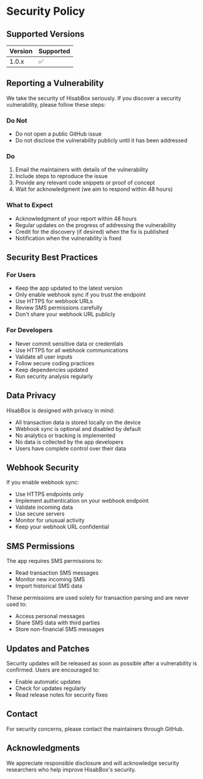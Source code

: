 # Security Policy

## Supported Versions

| Version | Supported          |
| ------- | ------------------ |
| 1.0.x   | :white_check_mark: |

## Reporting a Vulnerability

We take the security of HisabBox seriously. If you discover a security vulnerability, please follow these steps:

### Do Not

- Do not open a public GitHub issue
- Do not disclose the vulnerability publicly until it has been addressed

### Do

1. Email the maintainers with details of the vulnerability
2. Include steps to reproduce the issue
3. Provide any relevant code snippets or proof of concept
4. Wait for acknowledgment (we aim to respond within 48 hours)

### What to Expect

- Acknowledgment of your report within 48 hours
- Regular updates on the progress of addressing the vulnerability
- Credit for the discovery (if desired) when the fix is published
- Notification when the vulnerability is fixed

## Security Best Practices

### For Users

- Keep the app updated to the latest version
- Only enable webhook sync if you trust the endpoint
- Use HTTPS for webhook URLs
- Review SMS permissions carefully
- Don't share your webhook URL publicly

### For Developers

- Never commit sensitive data or credentials
- Use HTTPS for all webhook communications
- Validate all user inputs
- Follow secure coding practices
- Keep dependencies updated
- Run security analysis regularly

## Data Privacy

HisabBox is designed with privacy in mind:

- All transaction data is stored locally on the device
- Webhook sync is optional and disabled by default
- No analytics or tracking is implemented
- No data is collected by the app developers
- Users have complete control over their data

## Webhook Security

If you enable webhook sync:

- Use HTTPS endpoints only
- Implement authentication on your webhook endpoint
- Validate incoming data
- Use secure servers
- Monitor for unusual activity
- Keep your webhook URL confidential

## SMS Permissions

The app requires SMS permissions to:

- Read transaction SMS messages
- Monitor new incoming SMS
- Import historical SMS data

These permissions are used solely for transaction parsing and are never used to:

- Access personal messages
- Share SMS data with third parties
- Store non-financial SMS messages

## Updates and Patches

Security updates will be released as soon as possible after a vulnerability is confirmed. Users are encouraged to:

- Enable automatic updates
- Check for updates regularly
- Read release notes for security fixes

## Contact

For security concerns, please contact the maintainers through GitHub.

## Acknowledgments

We appreciate responsible disclosure and will acknowledge security researchers who help improve HisabBox's security.
